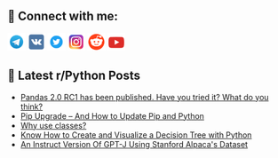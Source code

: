 ## 🔎 Connect with me:
[<img src="https://github.com/bullbesh/bullbesh/blob/main/images/Telegram.png" width="32" height="32" />](https://t.me/bullbesh)
[<img src="https://github.com/bullbesh/bullbesh/blob/main/images/VK.png" width="32" height="32" />](https://vk.com/bullbesh)
[<img src="https://github.com/bullbesh/bullbesh/blob/main/images/Twitter.png" width="32" height="32" />](https://twitter.com/bullbesh1)
[<img src="https://github.com/bullbesh/bullbesh/blob/main/images/Instagram.png" width="32" height="32" />](https://www.instagram.com/bullbesh)
[<img src="https://github.com/bullbesh/bullbesh/blob/main/images/Reddit.png" width="32" height="32" />](https://www.reddit.com/user/bullbesh)
[<img src="https://github.com/bullbesh/bullbesh/blob/main/images/YouTube.png" width="32" height="32" />](https://www.youtube.com/channel/UCtfjRs6uzgq5mfm8S06WTcg)

## 📕 Latest r/Python Posts
<!-- BLOG-POST-LIST:START -->
- [Pandas 2.0 RC1 has been published. Have you tried it? What do you think?](https://www.reddit.com/r/Python/comments/11ts7rv/pandas_20_rc1_has_been_published_have_you_tried/)
- [Pip Upgrade – And How to Update Pip and Python](https://www.reddit.com/r/Python/comments/11ts388/pip_upgrade_and_how_to_update_pip_and_python/)
- [Why use classes?](https://www.reddit.com/r/Python/comments/11ts1qq/why_use_classes/)
- [Know How to Create and Visualize a Decision Tree with Python](https://www.reddit.com/r/Python/comments/11tryqg/know_how_to_create_and_visualize_a_decision_tree/)
- [An Instruct Version Of GPT-J Using Stanford Alpaca&#39;s Dataset](https://www.reddit.com/r/Python/comments/11tqu9t/an_instruct_version_of_gptj_using_stanford/)
<!-- BLOG-POST-LIST:END -->
